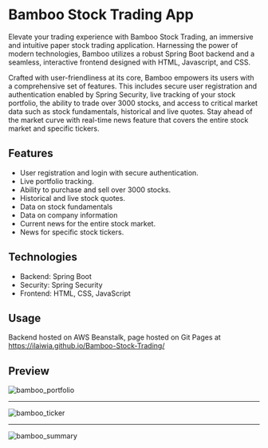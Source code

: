 # Bamboo Stock Trading App

Elevate your trading experience with Bamboo Stock Trading, an immersive and intuitive paper stock trading application. Harnessing the power of modern technologies, Bamboo utilizes a robust Spring Boot backend and a seamless, interactive frontend designed with HTML, Javascript, and CSS.

Crafted with user-friendliness at its core, Bamboo empowers its users with a comprehensive set of features. This includes secure user registration and authentication enabled by Spring Security, live tracking of your stock portfolio, the ability to trade over 3000 stocks, and access to critical market data such as stock fundamentals, historical and live quotes. Stay ahead of the market curve with real-time news feature that covers the entire stock market and specific tickers.

## Features

* User registration and login with secure authentication.
* Live portfolio tracking.
* Ability to purchase and sell over 3000 stocks.
* Historical and live stock quotes.
* Data on stock fundamentals
* Data on company information
* Current news for the entire stock market.
* News for specific stock tickers.

## Technologies

* Backend: Spring Boot
* Security: Spring Security
* Frontend: HTML, CSS, JavaScript

## Usage

Backend hosted on AWS Beanstalk, page hosted on Git Pages at https://ilaiwia.github.io/Bamboo-Stock-Trading/

## Preview
![bamboo_portfolio](https://github.com/ilaiwiA/stock_app/assets/31575044/bb77abed-6544-4999-98ac-0442a503da50)

--------------------------------------------------------------------------------------------------------------

![bamboo_ticker](https://github.com/ilaiwiA/stock_app/assets/31575044/31b6d700-42c5-47cd-ab4c-f6a8238759ec)

--------------------------------------------------------------------------------------------------------------

![bamboo_summary](https://github.com/ilaiwiA/stock_app/assets/31575044/2b5e0d2b-78b1-48fa-a126-0ddf50aace60)

